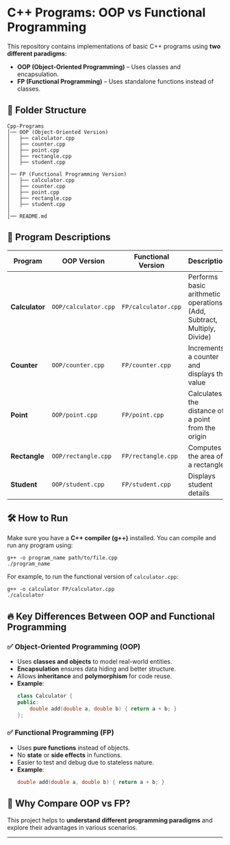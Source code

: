 # C++ Programs: OOP vs Functional Programming

This repository contains implementations of basic C++ programs using **two different paradigms**:
- **OOP (Object-Oriented Programming)** – Uses classes and encapsulation.
- **FP (Functional Programming)** – Uses standalone functions instead of classes.

## 📂 Folder Structure

```
Cpp-Programs
│── OOP (Object-Oriented Version)
│   ├── calculator.cpp
│   ├── counter.cpp
│   ├── point.cpp
│   ├── rectangle.cpp
│   ├── student.cpp
│
│── FP (Functional Programming Version)
│   ├── calculator.cpp
│   ├── counter.cpp
│   ├── point.cpp
│   ├── rectangle.cpp
│   ├── student.cpp
│
│── README.md
```

## 📜 Program Descriptions

| Program       | OOP Version | Functional Version | Description |
|--------------|------------|-------------------|-------------|
| **Calculator** | `OOP/calculator.cpp` | `FP/calculator.cpp` | Performs basic arithmetic operations (Add, Subtract, Multiply, Divide) |
| **Counter** | `OOP/counter.cpp` | `FP/counter.cpp` | Increments a counter and displays the value |
| **Point** | `OOP/point.cpp` | `FP/point.cpp` | Calculates the distance of a point from the origin |
| **Rectangle** | `OOP/rectangle.cpp` | `FP/rectangle.cpp` | Computes the area of a rectangle |
| **Student** | `OOP/student.cpp` | `FP/student.cpp` | Displays student details |

## 🛠 How to Run

Make sure you have a **C++ compiler (g++)** installed. You can compile and run any program using:

```
g++ -o program_name path/to/file.cpp
./program_name
```

For example, to run the functional version of `calculator.cpp`:

```
g++ -o calculator FP/calculator.cpp
./calculator
```

## 🔥 Key Differences Between OOP and Functional Programming

### ✅ Object-Oriented Programming (OOP)
- Uses **classes and objects** to model real-world entities.
- **Encapsulation** ensures data hiding and better structure.
- Allows **inheritance** and **polymorphism** for code reuse.
- **Example**:
    ```cpp
    class Calculator {
    public:
        double add(double a, double b) { return a + b; }
    };
    ```

### ✅ Functional Programming (FP)
- Uses **pure functions** instead of objects.
- No **state** or **side effects** in functions.
- Easier to test and debug due to stateless nature.
- **Example**:
    ```cpp
    double add(double a, double b) { return a + b; }
    ```

## 📌 Why Compare OOP vs FP?
This project helps to **understand different programming paradigms** and explore their advantages in various scenarios.

---
